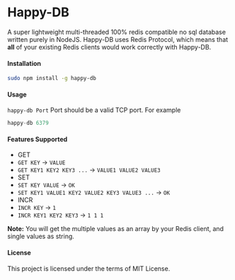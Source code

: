 Happy-DB
========
A super lightweight multi-threaded 100% redis compatible no sql database written purely in NodeJS.
Happy-DB uses Redis Protocol, which means that **all** of your existing Redis clients would work correctly with Happy-DB.

#### Installation

```bash
sudo npm install -g happy-db
```

#### Usage

`happy-db Port` Port should be a valid TCP port. For example
```js
happy-db 6379
```

#### Features Supported

 - GET
  - `GET KEY` -> `VALUE`
  - `GET KEY1 KEY2 KEY3 ...` -> `VALUE1 VALUE2 VALUE3`
 - SET
  - `SET KEY VALUE` -> `OK`
  - `SET KEY1 VALUE1 KEY2 VALUE2 KEY3 VALUE3 ...` -> `OK`
 - INCR
  - `INCR KEY` -> `1`
  - `INCR KEY1 KEY2 KEY3` -> `1 1 1`

__Note:__ You will get the multiple values as an array by your Redis client, and single values as string.

#### License

This project is licensed under the terms of MIT License.